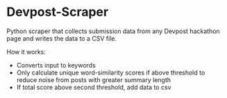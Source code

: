 # Devpost-Scraper
Python scraper that collects submission data from any Devpost hackathon page and writes the data to a CSV file. 

How it works:
- Converts input to keywords
- Only calculate unique word-similarity scores if above threshold to reduce noise from posts with greater summary length
- If total score above second threshold, add data to csv
